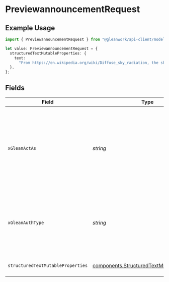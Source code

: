 # PreviewannouncementRequest

## Example Usage

```typescript
import { PreviewannouncementRequest } from "@gleanwork/api-client/models/operations";

let value: PreviewannouncementRequest = {
  structuredTextMutableProperties: {
    text:
      "From https://en.wikipedia.org/wiki/Diffuse_sky_radiation, the sky is blue because blue light is more strongly scattered than longer-wavelength light.",
  },
};
```

## Fields

| Field                                                                                                                    | Type                                                                                                                     | Required                                                                                                                 | Description                                                                                                              |
| ------------------------------------------------------------------------------------------------------------------------ | ------------------------------------------------------------------------------------------------------------------------ | ------------------------------------------------------------------------------------------------------------------------ | ------------------------------------------------------------------------------------------------------------------------ |
| `xGleanActAs`                                                                                                            | *string*                                                                                                                 | :heavy_minus_sign:                                                                                                       | Email address of a user on whose behalf the request is intended to be made (should be non-empty only for global tokens). |
| `xGleanAuthType`                                                                                                         | *string*                                                                                                                 | :heavy_minus_sign:                                                                                                       | Auth type being used to access the endpoint (should be non-empty only for global tokens).                                |
| `structuredTextMutableProperties`                                                                                        | [components.StructuredTextMutableProperties](../../models/components/structuredtextmutableproperties.md)                 | :heavy_check_mark:                                                                                                       | preview structured text request                                                                                          |